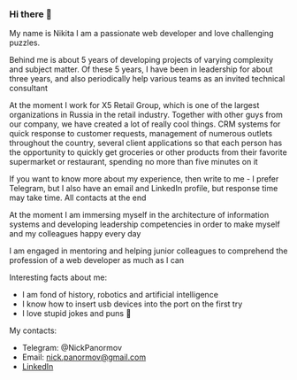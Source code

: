 ### Hi there 👋
My name is Nikita
I am a passionate web developer and love challenging puzzles.

Behind me is about 5 years of developing projects of varying complexity and subject matter. Of these 5 years, I have been in leadership for about three years, and also periodically help various teams as an invited technical consultant

At the moment I work for X5 Retail Group, which is one of the largest organizations in Russia in the retail industry.
Together with other guys from our company, we have created a lot of really cool things. CRM systems for quick response to customer requests, management of numerous outlets throughout the country, several client applications so that each person has the opportunity to quickly get groceries or other products from their favorite supermarket or restaurant, spending no more than five minutes on it


If you want to know more about my experience, then write to me - I prefer Telegram, but I also have an email and LinkedIn profile, but response time may take time. All contacts at the end

At the moment I am immersing myself in the architecture of information systems and developing leadership competencies in order to make myself and my colleagues happy every day

I am engaged in mentoring and helping junior colleagues to comprehend the profession of a web developer as much as I can


Interesting facts about me:
- I am fond of history, robotics and artificial intelligence 
- I know how to insert usb devices into the port on the first try 
- I love stupid jokes and puns 🤡  


My contacts:
- Telegram: @NickPanormov
- Email: nick.panormov@gmail.com
- [LinkedIn](https://www.linkedin.com/in/%D0%BD%D0%B8%D0%BA%D0%B8%D1%82%D0%B0-%D0%BF%D0%B0%D0%B2%D0%BB%D0%B5%D0%BD%D0%BA%D0%BE-867871195?lipi=urn%3Ali%3Apage%3Ad_flagship3_profile_view_base_contact_details%3BwMZwEp7bTx63l%2FGnkOPAjg%3D%3D)
<!--
**Albatrosso/Albatrosso** is a ✨ _special_ ✨ repository because its `README.md` (this file) appears on your GitHub profile.

Here are some ideas to get you started:

- 🔭 I’m currently working on ...
- 🌱 I’m currently learning ...
- 👯 I’m looking to collaborate on ...
- 🤔 I’m looking for help with ...
- 💬 Ask me about ...
- 📫 How to reach me: ...
- 😄 Pronouns: ...
- ⚡ Fun fact: ...
-->
